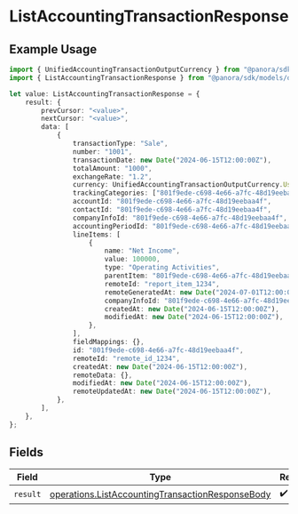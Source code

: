 # ListAccountingTransactionResponse

## Example Usage

```typescript
import { UnifiedAccountingTransactionOutputCurrency } from "@panora/sdk/models/components";
import { ListAccountingTransactionResponse } from "@panora/sdk/models/operations";

let value: ListAccountingTransactionResponse = {
    result: {
        prevCursor: "<value>",
        nextCursor: "<value>",
        data: [
            {
                transactionType: "Sale",
                number: "1001",
                transactionDate: new Date("2024-06-15T12:00:00Z"),
                totalAmount: "1000",
                exchangeRate: "1.2",
                currency: UnifiedAccountingTransactionOutputCurrency.Usd,
                trackingCategories: ["801f9ede-c698-4e66-a7fc-48d19eebaa4f"],
                accountId: "801f9ede-c698-4e66-a7fc-48d19eebaa4f",
                contactId: "801f9ede-c698-4e66-a7fc-48d19eebaa4f",
                companyInfoId: "801f9ede-c698-4e66-a7fc-48d19eebaa4f",
                accountingPeriodId: "801f9ede-c698-4e66-a7fc-48d19eebaa4f",
                lineItems: [
                    {
                        name: "Net Income",
                        value: 100000,
                        type: "Operating Activities",
                        parentItem: "801f9ede-c698-4e66-a7fc-48d19eebaa4f",
                        remoteId: "report_item_1234",
                        remoteGeneratedAt: new Date("2024-07-01T12:00:00Z"),
                        companyInfoId: "801f9ede-c698-4e66-a7fc-48d19eebaa4f",
                        createdAt: new Date("2024-06-15T12:00:00Z"),
                        modifiedAt: new Date("2024-06-15T12:00:00Z"),
                    },
                ],
                fieldMappings: {},
                id: "801f9ede-c698-4e66-a7fc-48d19eebaa4f",
                remoteId: "remote_id_1234",
                createdAt: new Date("2024-06-15T12:00:00Z"),
                remoteData: {},
                modifiedAt: new Date("2024-06-15T12:00:00Z"),
                remoteUpdatedAt: new Date("2024-06-15T12:00:00Z"),
            },
        ],
    },
};
```

## Fields

| Field                                                                                                                | Type                                                                                                                 | Required                                                                                                             | Description                                                                                                          |
| -------------------------------------------------------------------------------------------------------------------- | -------------------------------------------------------------------------------------------------------------------- | -------------------------------------------------------------------------------------------------------------------- | -------------------------------------------------------------------------------------------------------------------- |
| `result`                                                                                                             | [operations.ListAccountingTransactionResponseBody](../../models/operations/listaccountingtransactionresponsebody.md) | :heavy_check_mark:                                                                                                   | N/A                                                                                                                  |